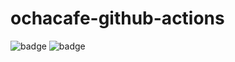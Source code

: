 # ochacafe-github-actions

![badge](https://github.com/tniita/ochacafe-github-actions/actions/workflows/oke_demo_workflow.yaml/badge.svg) ![badge](https://github.com/shukawam/ochacafe-github-actions/actions/workflows/simple_demo.yaml/badge.svg) 